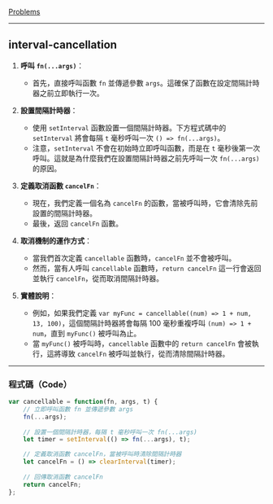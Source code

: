 [Problems](https://leetcode.com/problems/interval-cancellation/solutions/5857602/step-by-step-explanation/?envType=study-plan-v2&envId=30-days-of-javascript)

---

## interval-cancellation


1. **呼叫 `fn(...args)`**：
   - 首先，直接呼叫函數 `fn` 並傳遞參數 `args`。這確保了函數在設定間隔計時器之前立即執行一次。

2. **設置間隔計時器**：
   - 使用 `setInterval` 函數設置一個間隔計時器。下方程式碼中的 `setInterval` 將會每隔 `t` 毫秒呼叫一次 `() => fn(...args)`。
   - 注意，`setInterval` 不會在初始時立即呼叫函數，而是在 `t` 毫秒後第一次呼叫。這就是為什麼我們在設置間隔計時器之前先呼叫一次 `fn(...args)` 的原因。

3. **定義取消函數 `cancelFn`**：
   - 現在，我們定義一個名為 `cancelFn` 的函數，當被呼叫時，它會清除先前設置的間隔計時器。
   - 最後，返回 `cancelFn` 函數。

4. **取消機制的運作方式**：
   - 當我們首次定義 `cancellable` 函數時，`cancelFn` 並不會被呼叫。
   - 然而，當有人呼叫 `cancellable` 函數時，`return cancelFn` 這一行會返回並執行 `cancelFn`，從而取消間隔計時器。

5. **實體說明**：
   - 例如，如果我們定義 `var myFunc = cancellable((num) => 1 + num, 13, 100)`，這個間隔計時器將會每隔 100 毫秒重複呼叫 `(num) => 1 + num`，直到 `myFunc()` 被呼叫為止。
   - 當 `myFunc()` 被呼叫時，`cancellable` 函數中的 `return cancelFn` 會被執行，這將導致 `cancelFn` 被呼叫並執行，從而清除間隔計時器。

---

### **程式碼（Code）**

```javascript
var cancellable = function(fn, args, t) {
    // 立即呼叫函數 fn 並傳遞參數 args
    fn(...args);
    
    // 設置一個間隔計時器，每隔 t 毫秒呼叫一次 fn(...args)
    let timer = setInterval(() => fn(...args), t);

    // 定義取消函數 cancelFn，當被呼叫時清除間隔計時器
    let cancelFn = () => clearInterval(timer);
    
    // 回傳取消函數 cancelFn
    return cancelFn;
};
```

